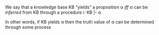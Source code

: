 We say that a knowledge base KB “yields” a proposition α *iff* α can be *inferred* from KB through a procedure *i*:
	KB |- α 

In other words, if KB yields α then the truth value of α can be determined through some process